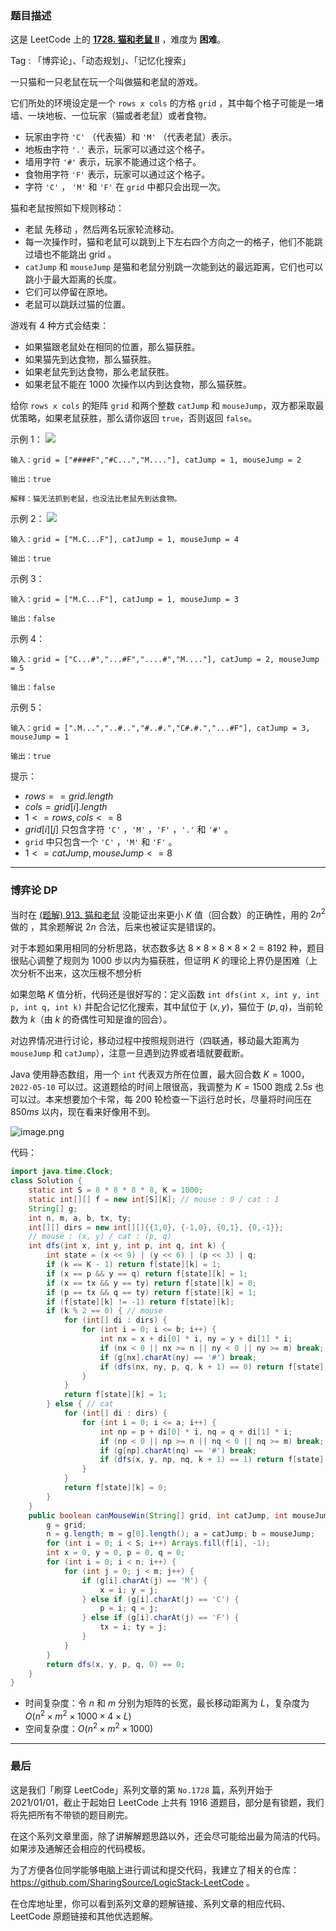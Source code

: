 ### 题目描述

这是 LeetCode 上的 **[1728. 猫和老鼠 II](https://leetcode.cn/problems/cat-and-mouse-ii/solution/by-ac_oier-gse8/)** ，难度为 **困难**。

Tag : 「博弈论」、「动态规划」、「记忆化搜索」



一只猫和一只老鼠在玩一个叫做猫和老鼠的游戏。

它们所处的环境设定是一个 `rows x cols` 的方格 `grid` ，其中每个格子可能是一堵墙、一块地板、一位玩家（猫或者老鼠）或者食物。

* 玩家由字符 `'C'` （代表猫）和 `'M'` （代表老鼠）表示。
* 地板由字符 `'.'` 表示，玩家可以通过这个格子。
* 墙用字符 `'#'` 表示，玩家不能通过这个格子。
* 食物用字符 `'F'` 表示，玩家可以通过这个格子。
* 字符 `'C'` ， `'M'` 和 `'F'` 在 `grid` 中都只会出现一次。

猫和老鼠按照如下规则移动：

* 老鼠 先移动 ，然后两名玩家轮流移动。
* 每一次操作时，猫和老鼠可以跳到上下左右四个方向之一的格子，他们不能跳过墙也不能跳出 grid 。
* `catJump` 和 `mouseJump` 是猫和老鼠分别跳一次能到达的最远距离，它们也可以跳小于最大距离的长度。
* 它们可以停留在原地。
* 老鼠可以跳跃过猫的位置。

游戏有 $4$ 种方式会结束：

* 如果猫跟老鼠处在相同的位置，那么猫获胜。
* 如果猫先到达食物，那么猫获胜。
* 如果老鼠先到达食物，那么老鼠获胜。
* 如果老鼠不能在 $1000$ 次操作以内到达食物，那么猫获胜。

给你 `rows x cols` 的矩阵 `grid` 和两个整数 `catJump` 和 `mouseJump`，双方都采取最优策略，如果老鼠获胜，那么请你返回 `true`，否则返回 `false`。

示例 1：
![](https://assets.leetcode-cn.com/aliyun-lc-upload/uploads/2021/01/17/sample_111_1955.png)
```
输入：grid = ["####F","#C...","M...."], catJump = 1, mouseJump = 2

输出：true

解释：猫无法抓到老鼠，也没法比老鼠先到达食物。
```
示例 2：
![](https://assets.leetcode-cn.com/aliyun-lc-upload/uploads/2021/01/17/sample_2_1955.png)
```
输入：grid = ["M.C...F"], catJump = 1, mouseJump = 4

输出：true
```
示例 3：
```
输入：grid = ["M.C...F"], catJump = 1, mouseJump = 3

输出：false
```
示例 4：
```
输入：grid = ["C...#","...#F","....#","M...."], catJump = 2, mouseJump = 5

输出：false
```
示例 5：
```
输入：grid = [".M...","..#..","#..#.","C#.#.","...#F"], catJump = 3, mouseJump = 1

输出：true
```

提示：
* $rows == grid.length$
* $cols = grid[i].length$
* $1 <= rows, cols <= 8$
* $grid[i][j]$ 只包含字符 `'C'` ，`'M'` ，`'F'` ，`'.'` 和 `'#'` 。
* `grid` 中只包含一个 `'C'` ，`'M'` 和 `'F'` 。
* $1 <= catJump, mouseJump <= 8$

---

### 博弈论 DP

当时在 [(题解) 913. 猫和老鼠](https://leetcode.cn/problems/cat-and-mouse/solution/gong-shui-san-xie-dong-tai-gui-hua-yun-y-0bx1/) 没能证出来更小 $K$ 值（回合数）的正确性，用的 $2n^2$ 做的 ，其余题解说 $2 n$ 合法，后来也被证实是错误的。

对于本题如果用相同的分析思路，状态数多达 $8 \times 8 \times 8 \times 8 \times 2 = 8192$ 种，题目很贴心调整了规则为 $1000$ 步以内为猫获胜，但证明 $K$ 的理论上界仍是困难（上次分析不出来，这次压根不想分析

如果忽略 $K$ 值分析，代码还是很好写的：定义函数 `int dfs(int x, int y, int p, int q, int k)` 并配合记忆化搜索，其中鼠位于 $(x, y)$，猫位于 $(p, q)$，当前轮数为 $k$（由 $k$ 的奇偶性可知是谁的回合）。

对边界情况进行讨论，移动过程中按照规则进行（四联通，移动最大距离为 `mouseJump` 和 `catJump`），注意一旦遇到边界或者墙就要截断。

Java 使用静态数组，用一个 `int` 代表双方所在位置，最大回合数 $K = 1000$，`2022-05-10` 可以过。这道题给的时间上限很高，我调整为 $K = 1500$ 跑成 $2.5s$ 也可以过。本来想要加个卡常，每 $200$ 轮检查一下运行总时长，尽量将时间压在 $850ms$ 以内，现在看来好像用不到。

![image.png](https://pic.leetcode-cn.com/1652145352-GynEJi-image.png)

代码：
```java
import java.time.Clock;
class Solution {
    static int S = 8 * 8 * 8 * 8, K = 1000;
    static int[][] f = new int[S][K]; // mouse : 0 / cat : 1
    String[] g;
    int n, m, a, b, tx, ty;
    int[][] dirs = new int[][]{{1,0}, {-1,0}, {0,1}, {0,-1}};
    // mouse : (x, y) / cat : (p, q)
    int dfs(int x, int y, int p, int q, int k) {
        int state = (x << 9) | (y << 6) | (p << 3) | q;
        if (k == K - 1) return f[state][k] = 1;
        if (x == p && y == q) return f[state][k] = 1;
        if (x == tx && y == ty) return f[state][k] = 0;
        if (p == tx && q == ty) return f[state][k] = 1;
        if (f[state][k] != -1) return f[state][k];
        if (k % 2 == 0) { // mouse
            for (int[] di : dirs) {
                for (int i = 0; i <= b; i++) {
                    int nx = x + di[0] * i, ny = y + di[1] * i;
                    if (nx < 0 || nx >= n || ny < 0 || ny >= m) break;
                    if (g[nx].charAt(ny) == '#') break;
                    if (dfs(nx, ny, p, q, k + 1) == 0) return f[state][k] = 0;
                }
            }
            return f[state][k] = 1;
        } else { // cat
            for (int[] di : dirs) {
                for (int i = 0; i <= a; i++) {
                    int np = p + di[0] * i, nq = q + di[1] * i;
                    if (np < 0 || np >= n || nq < 0 || nq >= m) break;
                    if (g[np].charAt(nq) == '#') break;
                    if (dfs(x, y, np, nq, k + 1) == 1) return f[state][k] = 1;
                }
            }
            return f[state][k] = 0;
        }
    }
    public boolean canMouseWin(String[] grid, int catJump, int mouseJump) {
        g = grid;
        n = g.length; m = g[0].length(); a = catJump; b = mouseJump;
        for (int i = 0; i < S; i++) Arrays.fill(f[i], -1);
        int x = 0, y = 0, p = 0, q = 0;
        for (int i = 0; i < n; i++) {
            for (int j = 0; j < m; j++) {
                if (g[i].charAt(j) == 'M') {
                    x = i; y = j;
                } else if (g[i].charAt(j) == 'C') {
                    p = i; q = j;
                } else if (g[i].charAt(j) == 'F') {
                    tx = i; ty = j;
                }
            }
        }
        return dfs(x, y, p, q, 0) == 0;
    }
}
```
* 时间复杂度：令 $n$ 和 $m$ 分别为矩阵的长宽，最长移动距离为 $L$，复杂度为 $O(n^2 \times m^2 \times 1000 \times 4 \times L)$
* 空间复杂度：$O(n^2 \times m^2 \times 1000)$

---

### 最后

这是我们「刷穿 LeetCode」系列文章的第 `No.1728` 篇，系列开始于 2021/01/01，截止于起始日 LeetCode 上共有 1916 道题目，部分是有锁题，我们将先把所有不带锁的题目刷完。

在这个系列文章里面，除了讲解解题思路以外，还会尽可能给出最为简洁的代码。如果涉及通解还会相应的代码模板。

为了方便各位同学能够电脑上进行调试和提交代码，我建立了相关的仓库：https://github.com/SharingSource/LogicStack-LeetCode 。

在仓库地址里，你可以看到系列文章的题解链接、系列文章的相应代码、LeetCode 原题链接和其他优选题解。

